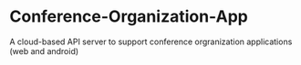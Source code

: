 # Conference-Organization-App
A cloud-based API server to support conference orgranization applications (web and android)
